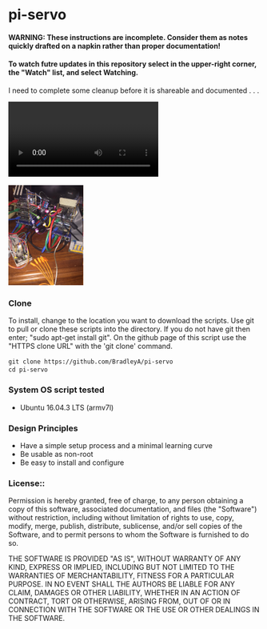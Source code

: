 # pi-servo

#### WARNING: These instructions are incomplete. Consider them as notes quickly drafted on a napkin rather than proper documentation!

#### To watch futre updates in this repository select in the upper-right corner, the "Watch" list, and select Watching. 

I need to complete some cleanup before it is shareable and documented . . .

![Click this link, then click 'view raw' to see servo test 1](images/IMG_2873.MOV)


<img id="image_respberry_setup" src="images/IMG_2803.JPG" width="150" >

### Clone

To install, change to the location you want to download the scripts. Use git to pull or clone these scripts into the directory. If you do not have git then enter; "sudo apt-get install git". On the github page of this script use the "HTTPS clone URL" with the 'git clone' command.

    git clone https://github.com/BradleyA/pi-servo
    cd pi-servo

### System OS script tested
 * Ubuntu 16.04.3 LTS (armv7l)


### Design Principles
 * Have a simple setup process and a minimal learning curve
 * Be usable as non-root
 * Be easy to install and configure


### License::

Permission is hereby granted, free of charge, to any person obtaining a copy of this software, associated documentation, and files (the "Software") without restriction, including without limitation of rights to use, copy, modify, merge, publish, distribute, sublicense, and/or sell copies of the Software, and to permit persons to whom the Software is furnished to do so.

THE SOFTWARE IS PROVIDED "AS IS", WITHOUT WARRANTY OF ANY KIND, EXPRESS OR IMPLIED, INCLUDING BUT NOT LIMITED TO THE WARRANTIES OF MERCHANTABILITY, FITNESS FOR A PARTICULAR PURPOSE. IN NO EVENT SHALL THE AUTHORS BE LIABLE FOR ANY CLAIM, DAMAGES OR OTHER LIABILITY, WHETHER IN AN ACTION OF CONTRACT, TORT OR OTHERWISE, ARISING FROM, OUT OF OR IN CONNECTION WITH THE SOFTWARE OR THE USE OR OTHER DEALINGS IN THE SOFTWARE.
